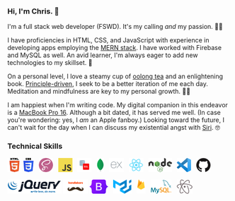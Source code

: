 <!--
### Hi there 👋

**icn2you/icn2you** is a ✨ _special_ ✨ repository because its `README.md` (this file) appears on your GitHub profile.

Here are some ideas to get you started:

- 🔭 I’m currently working on ...
- 🌱 I’m currently learning ...
- 👯 I’m looking to collaborate on ...
- 🤔 I’m looking for help with ...
- 💬 Ask me about ...
- 📫 How to reach me: ...
- 😄 Pronouns: ...
- ⚡ Fun fact: ...
-->

<!--
![MacBook Pro with a Cup of Tea](./assets/img/profile/macbook-pro-tea.png)
-->

### Hi, I'm Chris. :wave:

I'm a full stack web developer (FSWD). It's my calling *and* my passion. :man_technologist:

I have proficiencies in HTML, CSS, and JavaScript with experience in developing apps employing the [MERN stack](https://www.educative.io/edpresso/what-is-mern-stack). I have worked with Firebase and MySQL as well. An avid learner, I'm always eager to add new technologies to my skillset. :toolbox:

On a personal level, I love a steamy cup of [oolong tea](https://vitaltealeaf.net/collections/oolong-teas/products/iron-goddess-ginseng-oolong) and an enlightening book. [Principle-driven](https://enneagraminstitute.com/type-1), I seek to be a better iteration of me each day. Meditation and mindfulness are key to my personal growth. :lotus_position_man:

<!--
I live in Los Angeles with my spouse, who I am slowly convincing of the merits of code. Together, we enjoy educating ourselves on a wide range of topics from culture to neuroscience to religion. :two_men_holding_hands:
-->

I am happiest when I'm writing code. My digital companion in this endeavor is a [MacBook Pro 16](https://apple.com/macbook-pro-16). Although a bit dated, it has served me well. (In case you're wondering: yes, I *am* an Apple fanboy.) Looking toward the future, I can't wait for the day when I can discuss my existential angst with [Siri](https://www.apple.com/siri/). :nerd_face:

### Technical Skills

[![HTML5][html5-logo]][html5-link]
[![CSS3][css3-logo]][css3-link]&nbsp;&nbsp;
[![Sass][sass-logo]][sass-link]&nbsp;&nbsp;
[![JS][js-logo]][js-link]&nbsp;&nbsp;
[![SQL][sql-logo]][sql-link]&nbsp;&nbsp;
[![MongoDB][mongodb-logo]][mongodb-link]&nbsp;&nbsp;
[![Express][express-logo]][express-link]&nbsp;&nbsp;
[![React][react-logo]][react-link]&nbsp;&nbsp;
[![Nodejs][nodejs-logo]][nodejs-link]&nbsp;&nbsp;
[![VSCode][vscode-logo]][vscode-link]&nbsp;&nbsp;
[![GitHub][github-logo]][github-link]

[![jQuery][jquery-logo]][jquery-link]
[![Handlebars][hbs-logo]][hbs-link]
[![Bootstrap][bootstrap-logo]][bootstrap-link]&nbsp;&nbsp;
[![Material-UI][materialui-logo]][materialui-link]&nbsp;&nbsp;
[![Firebase][firebase-logo]][firebase-link]&nbsp;&nbsp;
[![MySQL][mysql-logo]][mysql-link]&nbsp;&nbsp;
[![Atom][atom-logo]][atom-link]&nbsp;&nbsp;

<!-- URLs -->
<!-- Web Technology Logos -->
[html5-logo]: ./assets/img/logos/html5-logo-32.png
[css3-logo]: ./assets/img/logos/css3-logo-32.png
[sass-logo]: ./assets/img/logos/sass-seal-32.png
[js-logo]: ./assets/img/logos/javascript-logo-32.png
[jquery-logo]: ./assets/img/logos/jquery-logo-clear-32.png
[sql-logo]: ./assets/img/logos/sql-logo-32.png
[mongodb-logo]: ./assets/img/logos/mongodb-leaf-32.png
[express-logo]: ./assets/img/logos/express-logo-32.png
[react-logo]: ./assets/img/logos/react-logo-32.png
[nodejs-logo]: ./assets/img/logos/nodejs-logo-32.png
[bootstrap-logo]: ./assets/img/logos/bootstrap5-logo-32.png
[hbs-logo]: ./assets/img/logos/handlebars-logo-clear-32.png
[materialui-logo]: ./assets/img/logos/material-ui-logo-32.png
[firebase-logo]: ./assets/img/logos/firebase-logo-stack-32.png
[mysql-logo]: ./assets/img/logos/mysql-logo-32.png
[atom-logo]: ./assets/img/logos/atom-logo-32.png
[vscode-logo]: ./assets/img/logos/vscode-logo-32.png
[github-logo]: ./assets/img/logos/github-mark-32.png

<!-- Web Technology Links -->
[html5-link]: https://html.spec.whatwg.org/
[css3-link]: https://www.w3.org/Style/CSS/
[sass-link]: https://sass-lang.com/
[js-link]: https://developer.mozilla.org/en-US/docs/Web/JavaScript
[sql-link]: https://www.iso.org/standard/63555.html
[jquery-link]: https://jquery.com/
[mongodb-link]: https://www.mongodb.com/1
[express-link]: https://expressjs.com/
[react-link]: https://reactjs.org/
[nodejs-link]: https://nodejs.org/
[bootstrap-link]: https://getbootstrap.com/
[hbs-link]: https://handlebarsjs.com/
[materialui-link]: https://material-ui.com/
[firebase-link]: https://firebase.google.com/
[mysql-link]: https://dev.mysql.com/
[atom-link]: https://atom.io/
[vscode-link]: https://code.visualstudio.com/
[github-link]: https://github.com/
